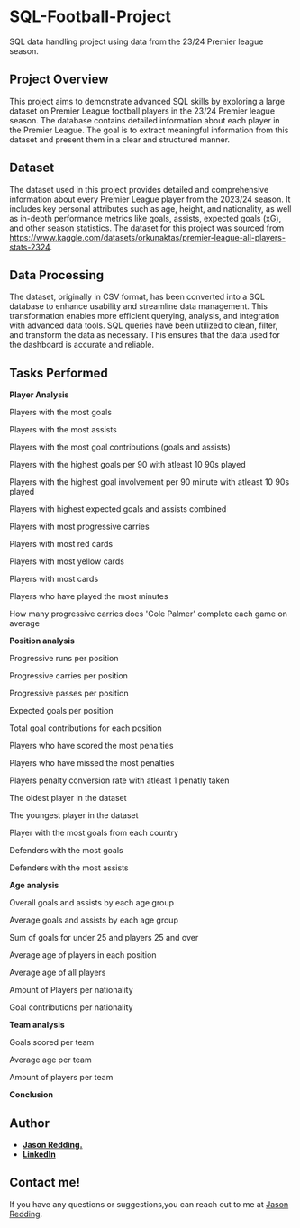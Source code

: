 # SQL-Football-Project
SQL data handling project using data from the 23/24 Premier league season.

## Project Overview
This project aims to demonstrate advanced SQL skills by exploring a large dataset on Premier League football players in the 23/24 Premier league season. The database contains detailed information about each player in the Premier League. The goal is to extract meaningful information from this dataset and present them in a clear and structured manner. 

## Dataset
The dataset used in this project provides detailed and comprehensive information about every Premier League player from the 2023/24 season. It includes key personal attributes such as age, height, and nationality, as well as in-depth performance metrics like goals, assists, expected goals (xG), and other season statistics. The dataset for this project was sourced from https://www.kaggle.com/datasets/orkunaktas/premier-league-all-players-stats-2324.

## Data Processing
The dataset, originally in CSV format, has been converted into a SQL database to enhance usability and streamline data management. This transformation enables more efficient querying, analysis, and integration with advanced data tools. SQL queries have been utilized to clean, filter, and transform the data as necessary. This ensures that the data used for the dashboard is accurate and reliable.

## Tasks Performed

**Player Analysis**

Players with the most goals

Players with the most assists 

Players with the most goal contributions (goals and assists)

Players with the highest goals per 90 with atleast 10 90s played

Players with the highest goal involvement per 90 minute with atleast 10 90s played

Players with highest expected goals and assists combined

Players with most progressive carries 

Players with most red cards

Players with most yellow cards

Players with most cards

Players who have played the most minutes

How many progressive carries does 'Cole Palmer' complete each game on average


**Position analysis**

Progressive runs per position

Progressive carries per position

Progressive passes per position

Expected goals per position

Total goal contributions for each position

Players who have scored the most penalties 

Players who have missed the most penalties

Players penalty conversion rate with atleast 1 penatly taken

The oldest player in the dataset 

The youngest player in the dataset
		
Player with the most goals from each country 

Defenders with the most goals

Defenders with the most assists 

**Age analysis**

Overall goals and assists by each age group

Average goals and assists by each age group

Sum of goals for under 25 and players 25 and over

Average age of players in each position

Average age of all players

Amount of Players per nationality

Goal contributions per nationality

**Team analysis**

Goals scored per team

Average age per team 

Amount of players per team


**Conclusion**


## Author
- <ins><b>Jason Redding.</b></ins>
- <b>[LinkedIn](www.linkedin.com/in/jason-redding-0b6b302a7)</b>


## Contact me!
If you have any questions or suggestions,you can reach out to me at [Jason Redding](mailto:jasonredidng882@gmail.com). 

